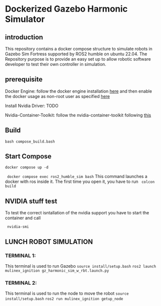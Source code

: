 # Dockerized Gazebo Harmonic Simulator 
## introduction
This repository contains a docker compose structure to simulate robots in Gazebo Sim Fortress supported by ROS2 humble on ubuntu 22.04.
The Repository purpose is to provide an easy set up to allow robotic software developer to test their own controller in simulation.
## prerequisite  

Docker Engine: follow the docker engine installation [here](https://docs.docker.com/engine/install/ubuntu/) and then enable the docker usage as non-root user as specified [here](https://docs.docker.com/engine/install/linux-postinstall/)

Install Nvidia Driver: TODO

Nvidia-Container-Toolkit: follow the nvidia-container-toolkit following [this](https://docs.nvidia.com/datacenter/cloud-native/container-toolkit/latest/install-guide.html)

## Build 

``` bash compose_build.bash ```

## Start Compose 

``` docker compose up -d ```

``` docker compose exec ros2_humble_sim bash```
This command launches a docker with ros inside it. The first time you open it, you have to run 
``` colcon build```


## NVIDIA stuff test 

To test the correct isntallation of the nvidia support you have to start the container and call

``` nvidia-smi```


## LUNCH ROBOT SIMULATION
### TERMINAL 1:
This terminal is used to run Gazebo
``` source install/setup.bash ```
``` ros2 launch mulinex_ignition gz_harmonic_sim_w_rbt.launch.py ```
### TERMINAL 2:
This terminal is used to run the node to move the robot
``` source install/setup.bash ```
``` ros2 run mulinex_ignition getup_node ```

